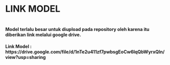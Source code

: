 <h1>LINK MODEL<h1>

<h4> Model terlalu besar untuk diupload pada repository oleh karena itu diberikan link melalui google drive.<h4>
Link Model : https://drive.google.com/file/d/1nTe2u411zf7pwbsgEoCw6lqQbWyrxQln/view?usp=sharing